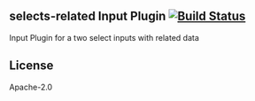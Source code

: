 selects-related Input Plugin [![Build Status](https://travis-ci.org/punchcard-cms/input-plugin-selects-related.svg?branch=master)](https://travis-ci.org/punchcard-cms/input-plugin-selects-related) 
---

Input Plugin for a two select inputs with related data

## License

Apache-2.0
